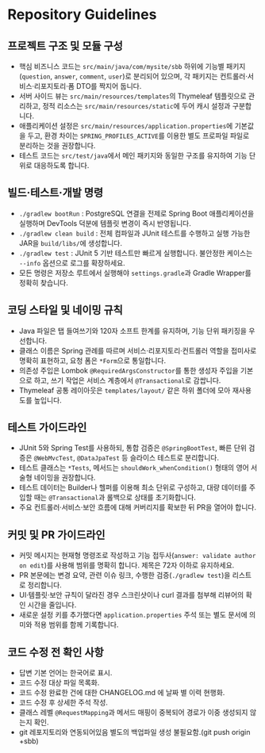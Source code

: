 # Repository Guidelines

## 프로젝트 구조 및 모듈 구성
- 핵심 비즈니스 코드는 `src/main/java/com/mysite/sbb` 하위에 기능별 패키지(`question`, `answer`, `comment`, `user`)로 분리되어 있으며, 각 패키지는 컨트롤러·서비스·리포지토리·폼 DTO를 짝지어 둡니다.
- 서버 사이드 뷰는 `src/main/resources/templates`의 Thymeleaf 템플릿으로 관리하고, 정적 리소스는 `src/main/resources/static`에 두어 캐시 설정과 구분합니다.
- 애플리케이션 설정은 `src/main/resources/application.properties`에 기본값을 두고, 환경 차이는 `SPRING_PROFILES_ACTIVE`를 이용한 별도 프로파일 파일로 분리하는 것을 권장합니다.
- 테스트 코드는 `src/test/java`에서 메인 패키지와 동일한 구조를 유지하여 기능 단위로 대응하도록 합니다.

## 빌드·테스트·개발 명령
- `./gradlew bootRun` : PostgreSQL 연결을 전제로 Spring Boot 애플리케이션을 실행하며 DevTools 덕분에 템플릿 변경이 즉시 반영됩니다.
- `./gradlew clean build` : 전체 컴파일과 JUnit 테스트를 수행하고 실행 가능한 JAR을 `build/libs/`에 생성합니다.
- `./gradlew test` : JUnit 5 기반 테스트만 빠르게 실행합니다. 불안정한 케이스는 `--info` 옵션으로 로그를 확장하세요.
- 모든 명령은 저장소 루트에서 실행해야 `settings.gradle`과 Gradle Wrapper를 정확히 찾습니다.

## 코딩 스타일 및 네이밍 규칙
- Java 파일은 탭 들여쓰기와 120자 소프트 한계를 유지하며, 기능 단위 패키징을 우선합니다.
- 클래스 이름은 Spring 관례를 따르며 서비스·리포지토리·컨트롤러 역할을 접미사로 명확히 표현하고, 요청 폼은 `*Form`으로 통일합니다.
- 의존성 주입은 Lombok `@RequiredArgsConstructor`를 통한 생성자 주입을 기본으로 하고, 쓰기 작업은 서비스 계층에서 `@Transactional`로 감쌉니다.
- Thymeleaf 공통 레이아웃은 `templates/layout/` 같은 하위 폴더에 모아 재사용도를 높입니다.

## 테스트 가이드라인
- JUnit 5와 Spring Test를 사용하되, 통합 검증은 `@SpringBootTest`, 빠른 단위 검증은 `@WebMvcTest`, `@DataJpaTest` 등 슬라이스 테스트로 분리합니다.
- 테스트 클래스는 `*Tests`, 메서드는 `shouldWork_whenCondition()` 형태의 영어 서술형 네이밍을 권장합니다.
- 테스트 데이터는 Builder나 헬퍼를 이용해 최소 단위로 구성하고, 대량 데이터를 주입할 때는 `@Transactional`과 롤백으로 상태를 초기화합니다.
- 주요 컨트롤러·서비스·보안 흐름에 대해 커버리지를 확보한 뒤 PR을 열어야 합니다.

## 커밋 및 PR 가이드라인
- 커밋 메시지는 현재형 명령조로 작성하고 기능 접두사(`answer: validate author on edit`)를 사용해 범위를 명확히 합니다. 제목은 72자 이하로 유지하세요.
- PR 본문에는 변경 요약, 관련 이슈 링크, 수행한 검증(`./gradlew test`)을 리스트로 정리합니다.
- UI·템플릿·보안 규칙이 달라진 경우 스크린샷이나 curl 결과를 첨부해 리뷰어의 확인 시간을 줄입니다.
- 새로운 설정 키를 추가했다면 `application.properties` 주석 또는 별도 문서에 의미와 적용 범위를 함께 기록합니다.

## 코드 수정 전 확인 사항
- 답변 기본 언어는 한국어로 표시.
- 코드 수정 대상 파일 목록화.
- 코드 수정 완료한 건에 대한 CHANGELOG.md 에 날짜 별 이력 현행화.
- 코드 수정 후 상세한 주석 작성.
- 클래스 레벨 `@RequestMapping`과 메서드 매핑이 중복되어 경로가 이중 생성되지 않는지 확인.
- git 레포지토리와 연동되어있음 별도의 백업파일 생성 불필요함.(git push origin +sbb)